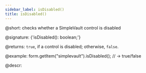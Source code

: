 ```yaml
---
sidebar_label: isDisabled()
title: isDisabled()
---          
```


@short: checks whether a SimpleVault control is disabled

@signature: {'isDisabled(): boolean;'}

@returns:
`true`, if a control is disabled; otherwise, `false`.

@example:
form.getItem("simplevault").isDisabled(); 
// -> true/false

@descr:
